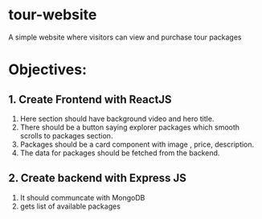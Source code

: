 # tour-website
A simple website where visitors can view and purchase tour packages


# Objectives:

## 1. Create Frontend with ReactJS

1. Here section should have background video and hero title.
2. There should be a button  saying explorer packages which smooth scrolls to packages section.
3. Packages should be a card component with image , price, description.
4. The data for packages should be fetched from the backend.


## 2. Create backend with Express JS

1. It should communcate with MongoDB
1. gets list of available packages